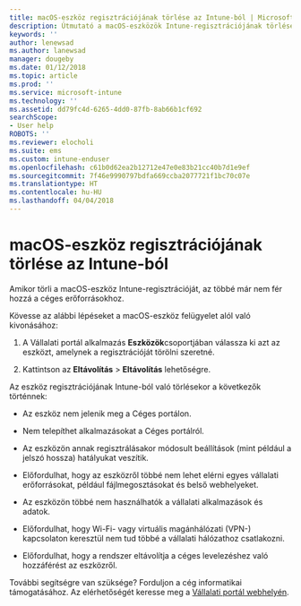 ```yaml
---
title: macOS-eszköz regisztrációjának törlése az Intune-ból | Microsoft Docs
description: Útmutató a macOS-eszközök Intune-regisztrációjának törléséhez
keywords: ''
author: lenewsad
ms.author: lanewsad
manager: dougeby
ms.date: 01/12/2018
ms.topic: article
ms.prod: ''
ms.service: microsoft-intune
ms.technology: ''
ms.assetid: dd79fc4d-6265-4dd0-87fb-8ab66b1cf692
searchScope:
- User help
ROBOTS: ''
ms.reviewer: elocholi
ms.suite: ems
ms.custom: intune-enduser
ms.openlocfilehash: c61b0d62ea2b12712e47e0e83b21cc40b7d1e9ef
ms.sourcegitcommit: 7f46e9990797bdfa669ccba2077721f1bc70c07e
ms.translationtype: HT
ms.contentlocale: hu-HU
ms.lasthandoff: 04/04/2018
---
```

# <a name="unenroll-your-macos-device-from-intune"></a>macOS-eszköz regisztrációjának törlése az Intune-ból

Amikor törli a macOS-eszköz Intune-regisztrációját, az többé már nem fér hozzá a céges erőforrásokhoz.

Kövesse az alábbi lépéseket a macOS-eszköz felügyelet alól való kivonásához:

1.  A Vállalati portál alkalmazás **Eszközök**csoportjában válassza ki azt az eszközt, amelynek a regisztrációját törölni szeretné.

2.  Kattintson az **Eltávolítás** > **Eltávolítás** lehetőségre.

Az eszköz regisztrációjának Intune-ból való törlésekor a következők történnek:

-   Az eszköz nem jelenik meg a Céges portálon.

-   Nem telepíthet alkalmazásokat a Céges portálról.

-   Az eszközön annak regisztrálásakor módosult beállítások (mint például a jelszó hossza) hatályukat veszítik.

-   Előfordulhat, hogy az eszközről többé nem lehet elérni egyes vállalati erőforrásokat, például fájlmegosztásokat és belső webhelyeket.

-   Az eszközön többé nem használhatók a vállalati alkalmazások és adatok.

-   Előfordulhat, hogy Wi-Fi- vagy virtuális magánhálózati (VPN-) kapcsolaton keresztül nem tud többé a vállalati hálózathoz csatlakozni.

-   Előfordulhat, hogy a rendszer eltávolítja a céges levelezéshez való hozzáférést az eszközről.

További segítségre van szüksége? Forduljon a cég informatikai támogatásához. Az elérhetőségét keresse meg a [Vállalati portál webhelyén](https://portal.manage.microsoft.com#HelpDeskDialog).
